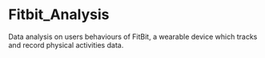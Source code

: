 # Fitbit_Analysis
Data analysis on users behaviours of FitBit, a wearable device which tracks and record physical activities data. 
